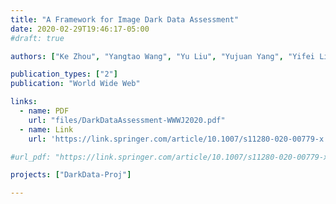 ```yaml
---
title: "A Framework for Image Dark Data Assessment"
date: 2020-02-29T19:46:17-05:00
#draft: true

authors: ["Ke Zhou", "Yangtao Wang", "Yu Liu", "Yujuan Yang", "Yifei Liu", "Guoliang Li", "Lianli Gao", "Zhili Xiao"]

publication_types: ["2"]
publication: "World Wide Web"

links:
  - name: PDF
    url: "files/DarkDataAssessment-WWWJ2020.pdf"
  - name: Link
    url: 'https://link.springer.com/article/10.1007/s11280-020-00779-x'

#url_pdf: "https://link.springer.com/article/10.1007/s11280-020-00779-x"

projects: ["DarkData-Proj"]

---
```


